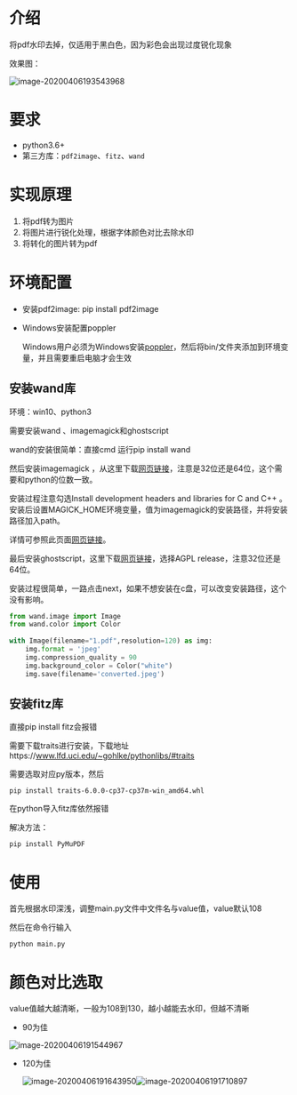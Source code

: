# 介绍

将pdf水印去掉，仅适用于黑白色，因为彩色会出现过度锐化现象

效果图：

![image-20200406193543968](https://raw.githubusercontent.com/lei940324/picture/master/typora202004/06/193550-696399.png)

# 要求

* python3.6+
* 第三方库：`pdf2image`、`fitz`、`wand`

# 实现原理

1. 将pdf转为图片
2. 将图片进行锐化处理，根据字体颜色对比去除水印
3. 将转化的图片转为pdf

# 环境配置

* 安装pdf2image: pip install pdf2image

* Windows安装配置poppler

  Windows用户必须为Windows安装[poppler](http://blog.alivate.com.au/poppler-windows/)，然后将bin/文件夹添加到环境变量，并且需要重启电脑才会生效

## 安装wand库

环境：win10、python3

需要安装wand 、imagemagick和ghostscript

wand的安装很简单：直接cmd 运行pip install wand

然后安装imagemagick ，从这里下载[网页链接](https://www.imagemagick.org/script/download.php#windows)，注意是32位还是64位，这个需要和python的位数一致。

安装过程注意勾选Install development headers and libraries for C and C++ 。安装后设置MAGICK_HOME环境变量，值为imagemagick的安装路径，并将安装路径加入path。

详情可参照此页面[网页链接](http://docs.wand-py.org/en/0.4.4/guide/install.html#install-imagemagick-windows)。

最后安装ghostscript，这里下载[网页链接](https://ghostscript.com/download/gsdnld.html)，选择AGPL release，注意32位还是64位。

安装过程很简单，一路点击next，如果不想安装在c盘，可以改变安装路径，这个没有影响。

```python
from wand.image import Image
from wand.color import Color
 
with Image(filename="1.pdf",resolution=120) as img:
    img.format = 'jpeg'
    img.compression_quality = 90
    img.background_color = Color("white")
    img.save(filename='converted.jpeg')
```

## 安装fitz库

直接pip install fitz会报错

需要下载traits进行安装，下载地址https://www.lfd.uci.edu/~gohlke/pythonlibs/#traits

需要选取对应py版本，然后

```shell
pip install traits-6.0.0-cp37-cp37m-win_amd64.whl
```

在python导入fitz库依然报错

解决方法：

```shell
pip install PyMuPDF
```

# 使用

首先根据水印深浅，调整main.py文件中文件名与value值，value默认108

然后在命令行输入

```shell
python main.py
```



# 颜色对比选取

value值越大越清晰，一般为108到130，越小越能去水印，但越不清晰

* 90为佳

![image-20200406191544967](https://raw.githubusercontent.com/lei940324/picture/master/typora202004/06/191602-630465.png)

* 120为佳

  ![image-20200406191643950](https://raw.githubusercontent.com/lei940324/picture/master/typora202004/06/191648-202081.png)![image-20200406191710897](https://raw.githubusercontent.com/lei940324/picture/master/typora202004/06/191711-947065.png)

